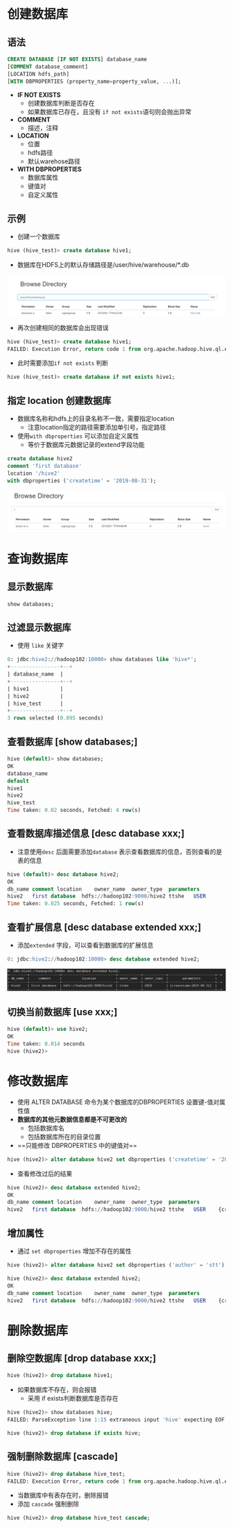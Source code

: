 # 创建数据库



## 语法

```sql
CREATE DATABASE [IF NOT EXISTS] database_name
[COMMENT database_comment]
[LOCATION hdfs_path]
[WITH DBPROPERTIES (property_name=property_value, ...)];
```



- **IF NOT EXISTS**
  - 创建数据库判断是否存在
  - 如果数据库已存在，且没有 `if not exists`语句则会抛出异常
- **COMMENT**
  - 描述，注释
- **LOCATION**
  - 位置
  - hdfs路径
  - 默认warehose路径
- **WITH DBPROPERTIES**
  - 数据库属性
  - 键值对
  - 自定义属性



## 示例

- 创建一个数据库

```sql
hive (hive_test)> create database hive1;
```

- 数据库在HDFS上的默认存储路径是/user/hive/warehouse/*.db

![1](img/8.png) 

- 再次创建相同的数据库会出现错误

```sql
hive (hive_test)> create database hive1;
FAILED: Execution Error, return code 1 from org.apache.hadoop.hive.ql.exec.DDLTask. Database hive1 already exists
```

- 此时需要添加`if not exists` 判断

```sql
hive (hive_test)> create database if not exists hive1;
```



## 指定 location 创建数据库

- 数据库名称和hdfs上的目录名称不一致，需要指定location
  - 注意location指定的路径需要添加单引号，指定路径
- 使用`with dbproperties` 可以添加自定义属性
  - 等价于数据库元数据记录的extend字段功能

```sql
create database hive2
comment 'first database'
location '/hive2'
with dbproperties ('createtime' = '2019-08-31');
```

![1](img/9.png) 



# 查询数据库



## 显示数据库

```sql
show databases;
```



## 过滤显示数据库

- 使用 `like` 关键字

```sql
0: jdbc:hive2://hadoop102:10000> show databases like 'hive*';
+----------------+--+
| database_name  |
+----------------+--+
| hive1          |
| hive2          |
| hive_test      |
+----------------+--+
3 rows selected (0.095 seconds)
```



## 查看数据库 [show databases;]

```sql
hive (default)> show databases;
OK
database_name
default
hive1
hive2
hive_test
Time taken: 0.02 seconds, Fetched: 4 row(s)
```



## 查看数据库描述信息 [desc database xxx;]

- 注意使用`desc` 后面需要添加`database` 表示查看数据库的信息，否则查看的是表的信息

```sql
hive (default)> desc database hive2;
OK
db_name	comment	location	owner_name	owner_type	parameters
hive2	first database	hdfs://hadoop102:9000/hive2	ttshe	USER	
Time taken: 0.025 seconds, Fetched: 1 row(s)
```



## 查看扩展信息 [desc database extended xxx;]

- 添加`extended` 字段，可以查看到数据库的扩展信息

```sql
0: jdbc:hive2://hadoop102:10000> desc database extended hive2;
```

![1](img/10.png)



## 切换当前数据库 [use xxx;]

```sql
hive (default)> use hive2;
OK
Time taken: 0.014 seconds
hive (hive2)> 
```



# 修改数据库

- 使用 ALTER DATABASE 命令为某个数据库的DBPROPERTIES 设置键-值对属性值
- **数据库的其他元数据信息都是不可更改的**
  - 包括数据库名
  - 包括数据库所在的目录位置
- ==只能修改 DBPROPERTIES 中的键值对==

```sql
hive (hive2)> alter database hive2 set dbproperties ('createtime' = '2019-09-01');
```

- 查看修改过后的结果

```sql
hive (hive2)> desc database extended hive2;
OK
db_name	comment	location	owner_name	owner_type	parameters
hive2	first database	hdfs://hadoop102:9000/hive2	ttshe	USER	{createtime=2019-09-01}
```



## 增加属性

- 通过 `set dbproperties` 增加不存在的属性

```sql
hive (hive2)> alter database hive2 set dbproperties ('author' = 'stt');
```

```sql
hive (hive2)> desc database extended hive2;
OK
db_name	comment	location	owner_name	owner_type	parameters
hive2	first database	hdfs://hadoop102:9000/hive2	ttshe	USER	{createtime=2019-09-01, author=stt}
```



# 删除数据库



## 删除空数据库 [drop database xxx;]

```sql
hive (hive2)> drop database hive1;
```

- 如果数据库不存在，则会报错
  - 采用 if exists判断数据库是否存在

```sql
hive (hive2)> show databases hive;
FAILED: ParseException line 1:15 extraneous input 'hive' expecting EOF near '<EOF>'
```

```sql
hive (hive2)> drop database if exists hive;
```



## 强制删除数据库 [cascade]

```sql
hive (hive2)> drop database hive_test;
FAILED: Execution Error, return code 1 from org.apache.hadoop.hive.ql.exec.DDLTask. InvalidOperationException(message:Database hive_test is not empty. One or more tables exist.)
```

- 当数据库中有表存在时，删除报错
- 添加 `cascade` 强制删除

```sql
hive (hive2)> drop database hive_test cascade;
```


